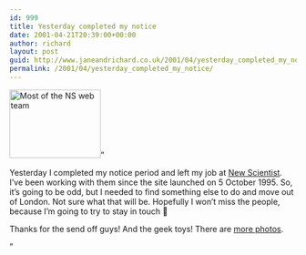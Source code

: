 ```yaml
---
id: 999
title: Yesterday completed my notice
date: 2001-04-21T20:39:00+00:00
author: richard
layout: post
guid: http://www.janeandrichard.co.uk/2001/04/yesterday_completed_my_notice
permalink: /2001/04/yesterday_completed_my_notice/
---
```

<img src="http://v1.janeandrichard.co.uk/blog/img/webteam_thumb.jpg" width="160" height="120" alt="Most of the NS web team" />&#8221;

Yesterday I completed my notice period and left my job at [New Scientist](http://www.newscientist.com/). I&#8217;ve been working with them since the site launched on 5 October 1995. So, it&#8217;s going to be odd, but I needed to find something else to do and move out of London. Not sure what that will be. Hopefully I won&#8217;t miss the people, because I&#8217;m going to try to stay in touch 🙂

Thanks for the send off guys! And the geek toys! There are [more photos](http://v1.janeandrichard.co.uk/eyemodule/ns.html).

&#8221;